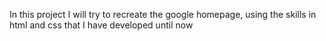 In this project I will try to recreate the google homepage, using the skills in html and css that I have developed until now